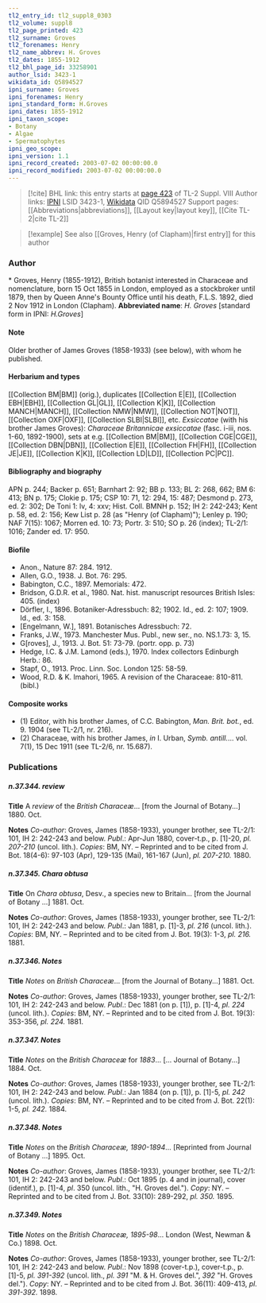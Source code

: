 ```yaml
---
tl2_entry_id: tl2_suppl8_0303
tl2_volume: suppl8
tl2_page_printed: 423
tl2_surname: Groves
tl2_forenames: Henry
tl2_name_abbrev: H. Groves
tl2_dates: 1855-1912
tl2_bhl_page_id: 33258901
author_lsid: 3423-1
wikidata_id: Q5894527
ipni_surname: Groves
ipni_forenames: Henry
ipni_standard_form: H.Groves
ipni_dates: 1855-1912
ipni_taxon_scope: 
- Botany
- Algae
- Spermatophytes
ipni_geo_scope: 
ipni_version: 1.1
ipni_record_created: 2003-07-02 00:00:00.0
ipni_record_modified: 2003-07-02 00:00:00.0
---
```


> [!cite] BHL link: this entry starts at [page 423](https://www.biodiversitylibrary.org/page/33258901) of TL-2 Suppl. VIII
> Author links: [IPNI](https://www.ipni.org/a/3423-1) LSID 3423-1, [Wikidata](https://www.wikidata.org/wiki/Q5894527) QID Q5894527
> Support pages: [[Abbreviations|abbreviations]], [[Layout key|layout key]], [[Cite TL-2|cite TL-2]]

> [!example] See also [[Groves, Henry (of Clapham)|first entry]] for this author

### Author

\* Groves, Henry (1855-1912), British botanist interested in Characeae and nomenclature, born 15 Oct 1855 in London, employed as a stockbroker until 1879, then by Queen Anne's Bounty Office until his death, F.L.S. 1892, died 2 Nov 1912 in London (Clapham). 
**Abbreviated name**: *H. Groves* \[standard form in IPNI: *H.Groves*\]

#### Note

Older brother of James Groves (1858-1933) (see below), with whom he published.

#### Herbarium and types

[[Collection BM|BM]] (orig.), duplicates [[Collection E|E]], [[Collection EBH|EBH]], [[Collection GL|GL]], [[Collection K|K]], [[Collection MANCH|MANCH]], [[Collection NMW|NMW]], [[Collection NOT|NOT]], [[Collection OXF|OXF]], [[Collection SLBI|SLBI]], etc.
*Exsiccatae* (with his brother James Groves): *Characeae Britannicae exsiccatae* (fasc. i-iii, nos. 1-60, 1892-1900), sets at e.g. [[Collection BM|BM]], [[Collection CGE|CGE]], [[Collection DBN|DBN]], [[Collection E|E]], [[Collection FH|FH]], [[Collection JE|JE]], [[Collection K|K]], [[Collection LD|LD]], [[Collection PC|PC]].

#### Bibliography and biography

APN p. 244; Backer p. 651; Barnhart 2: 92; BB p. 133; BL 2: 268, 662; BM 6: 413; BN p. 175; Clokie p. 175; CSP 10: 71, 12: 294, 15: 487; Desmond p. 273, ed. 2: 302; De Toni 1: lv, 4: xxv; Hist. Coll. BMNH p. 152; IH 2: 242-243; Kent p. 58, ed. 2: 156; Kew List p. 28 (as "Henry (of Clapham)"); Lenley p. 190; NAF 7(15): 1067; Morren ed. 10: 73; Portr. 3: 510; SO p. 26 (index); TL-2/1: 1016; Zander ed. 17: 950.

#### Biofile

- Anon., Nature 87: 284. 1912.
- Allen, G.O., 1938. J. Bot. 76: 295.
- Babington, C.C., 1897. Memorials: 472.
- Bridson, G.D.R. et al., 1980. Nat. hist. manuscript resources British Isles: 405. (index)
- Dörfler, I., 1896. Botaniker-Adressbuch: 82; 1902. Id., ed. 2: 107; 1909. Id., ed. 3: 158.
- \[Engelmann, W.\], 1891. Botanisches Adressbuch: 72.
- Franks, J.W., 1973. Manchester Mus. Publ., new ser., no. NS.1.73: 3, 15.
- G\[roves\], J., 1913. J. Bot. 51: 73-79. (portr. opp. p. 73)
- Hedge, I.C. & J.M. Lamond (eds.), 1970. Index collectors Edinburgh Herb.: 86.
- Stapf, O., 1913. Proc. Linn. Soc. London 125: 58-59.
- Wood, R.D. & K. Imahori, 1965. A revision of the Characeae: 810-811. (bibl.)

#### Composite works

- (1) Editor, with his brother James, of C.C. Babington, *Man. Brit. bot.*, ed. 9. 1904 (see TL-2/1, nr. 216).
- (2) Characeae, with his brother James, *in* I. Urban, *Symb. antill.*... vol. 7(1), 15 Dec 1911 (see TL-2/6, nr. 15.687).

### Publications

##### n.37.344. review

**Title**
A *review* of the *British Characeæ*... \[from the Journal of Botany...\] 1880. Oct.

**Notes**
*Co-author*: Groves, James (1858-1933), younger brother, see TL-2/1: 101, IH 2: 242-243 and below.
*Publ*.: Apr-Jun 1880, cover-t.p., p. \[1\]-20, *pl. 207-210* (uncol. lith.). *Copies*: BM, NY. – Reprinted and to be cited from J. Bot. 18(4-6): 97-103 (Apr), 129-135 (Mai), 161-167 (Jun), *pl. 207-210.* 1880.

##### n.37.345. Chara obtusa

**Title**
On *Chara obtusa*, Desv., a species new to Britain... \[from the Journal of Botany ...\] 1881. Oct.

**Notes**
*Co-author*: Groves, James (1858-1933), younger brother, see TL-2/1: 101, IH 2: 242-243 and below.
*Publ*.: Jan 1881, p. \[1\]-3, *pl. 216* (uncol. lith.). *Copies*: BM, NY. – Reprinted and to be cited from J. Bot. 19(3): 1-3, *pl. 216.* 1881.

##### n.37.346. Notes

**Title**
*Notes* on *British Characeæ*... \[from the Journal of Botany...\] 1881. Oct.

**Notes**
*Co-author*: Groves, James (1858-1933), younger brother, see TL-2/1: 101, IH 2: 242-243 and below.
*Publ*.: Dec 1881 (on p. \[1\]), p. \[1\]-4, *pl. 224* (uncol. lith.). *Copies*: BM, NY. – Reprinted and to be cited from J. Bot. 19(3): 353-356, *pl. 224.* 1881.

##### n.37.347. Notes

**Title**
*Notes* on the *British Characeæ* for *1883*... \[... Journal of Botany...\] 1884. Oct.

**Notes**
*Co-author*: Groves, James (1858-1933), younger brother, see TL-2/1: 101, IH 2: 242-243 and below.
*Publ*.: Jan 1884 (on p. \[1\]), p. \[1\]-5, *pl. 242* (uncol. lith.). *Copies*: BM, NY. – Reprinted and to be cited from J. Bot. 22(1): 1-5, *pl. 242.* 1884.

##### n.37.348. Notes

**Title**
*Notes* on the *British Characeæ, 1890-1894*... \[Reprinted from Journal of Botany ...\] 1895. Oct.

**Notes**
*Co-author*: Groves, James (1858-1933), younger brother, see TL-2/1: 101, IH 2: 242-243 and below.
*Publ*.: Oct 1895 (p. 4 and in journal), cover (identif.), p. \[1\]-4, *pl*. 350 (uncol. lith., "H. Groves del."). *Copy*: NY. – Reprinted and to be cited from J. Bot. 33(10): 289-292, *pl. 350.* 1895.

##### n.37.349. Notes

**Title**
*Notes* on the *British Characeæ, 1895-98*... London (West, Newman & Co.) 1898. Oct.

**Notes**
*Co-author*: Groves, James (1858-1933), younger brother, see TL-2/1: 101, IH 2: 242-243 and below.
*Publ*.: Nov 1898 (cover-t.p.), cover-t.p., p. \[1\]-5, *pl. 391-392* (uncol. lith., *pl. 391* "M. & H. Groves del.", *392* "H. Groves del."). *Copy*: NY. – Reprinted and to be cited from J. Bot. 36(11): 409-413, *pl. 391-392.* 1898.

